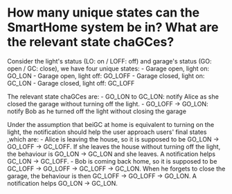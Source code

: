 
# How many unique states can the SmartHome system be in? What are the relevant state chaGCes?

Consider the light's status (LO: on / LOFF: off) and garage's status (GO: open / GC: close), we have four unique states:
    - Garage open, light on:    GO_LON
    - Garage open, light off:   GO_LOFF
    - Garage closed, light on:  GC_LON
    - Garage closed, light off: GC_LOFF

The relevant state chaGCes are:
    - GO_LON to GC_LON: notify Alice as she closed the garage without turning off the light. 
    - GO_LOFF -> GO_LON: notify Bob as he turned off the light without closing the garage 

Under the assumption that beiGC at home is equivalent to turning on the light, the notification should help the user approach users' final states ,which are: 
    - Alice is leaving the house, so it is supposed to be GO_LON -> GO_LOFF -> GC_LOFF. If she leaves the house without turning off the light, the behaviour is GO_LON -> GC_LON and she leaves. A notification helps GC_LON -> GC_LOFF.
    - Bob is coming back home, so it is supposed to be GC_LOFF -> GO_LOFF -> GC_LOFF -> GC_LON. When he forgets to close the garage, the behaviour is then GC_LOFF -> GO_LOFF -> GO_LON. A notification helps GO_LON -> GC_LON.

